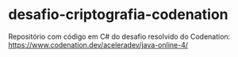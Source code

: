 # desafio-criptografia-codenation
Repositório com código em C# do desafio resolvido do Codenation: https://www.codenation.dev/aceleradev/java-online-4/
